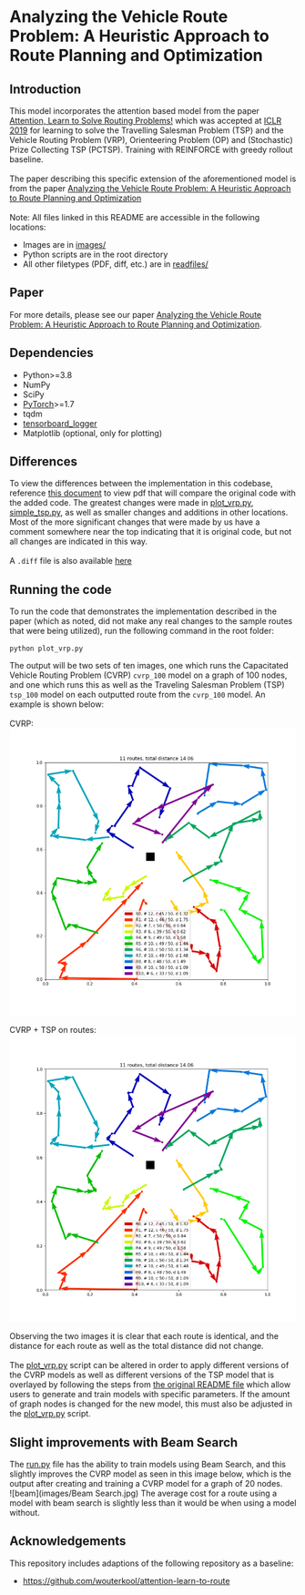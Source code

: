 # Analyzing the Vehicle Route Problem: A Heuristic Approach to Route Planning and Optimization

## Introduction
This model incorporates the attention based model from the paper [Attention, Learn to Solve Routing Problems!](https://openreview.net/forum?id=ByxBFsRqYm) which was accepted at [ICLR 2019](https://iclr.cc/Conferences/2019) for learning to solve the Travelling Salesman Problem (TSP) and the Vehicle Routing Problem (VRP), Orienteering Problem (OP) and (Stochastic) Prize Collecting TSP (PCTSP). Training with REINFORCE with greedy rollout baseline.
<br />
<br />
The paper describing this specific extension of the aforementioned model is from the paper [Analyzing the Vehicle Route Problem: A Heuristic Approach to Route Planning and Optimization](readfiles/paper.pdf)
<br />
<br />
Note: All files linked in this README are accessible in the following locations:
* Images are in [images/](images)
* Python scripts are in the root directory
* All other filetypes (PDF, diff, etc.) are in [readfiles/](readfiles)

## Paper
For more details, please see our paper [Analyzing the Vehicle Route Problem: A Heuristic Approach to Route Planning and Optimization](readfiles/paper.pdf).

## Dependencies

* Python>=3.8
* NumPy
* SciPy
* [PyTorch](http://pytorch.org/)>=1.7
* tqdm
* [tensorboard_logger](https://github.com/TeamHG-Memex/tensorboard_logger)
* Matplotlib (optional, only for plotting)

## Differences
To view the differences between the implementation in this codebase, reference [this document](readfiles/compare.pdf) to view pdf that will 
compare the original code with the added code. The greatest changes were made in [plot_vrp.py](plot_vrp.py), [simple_tsp.py](simple_tsp.py),
as well as smaller changes and additions in other locations. Most of the more significant changes that were made by us have a comment 
somewhere near the top indicating that it is original code, but not all changes are indicated in this way.<br />
<br />
A `.diff` file is also available [here](readfiles/differences.diff)

## Running the code
To run the code that demonstrates the implementation described in the paper (which as noted, did not make any real changes to the
sample routes that were being utilized), run the following command in the root folder:
```
python plot_vrp.py
```
The output will be two sets of ten images, one which runs the Capacitated Vehicle Routing Problem (CVRP) ```cvrp_100``` model on 
a graph of 100 nodes, and one which runs this as well as the Traveling Salesman Problem (TSP) ```tsp_100``` model on each
outputted route from the ```cvrp_100``` model. An example is shown below: <br />
<br />
CVRP:
![CVRP100](images/cvrp_0.png)<br />

CVRP + TSP on routes:
![CVRPTSP100](images/cvrp_and_tsp_0.png)

Observing the two images it is clear that each route is identical, and the distance for each 
route as well as the total distance did not change.<br />
<br />
The [plot_vrp.py](plot_vrp.py) script can be altered in order to apply different versions of the CVRP models as well as different 
versions of the TSP model that is overlayed by following the steps from [the original README file](readfiles/README(Kool).md) which allow
users to generate and train models with specific parameters. If the amount of graph nodes is changed for the new model, this 
must also be adjusted in the [plot_vrp.py](plot_vrp.py) script. 

## Slight improvements with Beam Search

The [run.py](run.py) file has the ability to train models using Beam Search, and this slightly improves the CVRP model as seen
in this image below, which is the output after creating and training a CVRP model for a graph of 20 nodes.<br />
![beam](images/Beam Search.jpg)
The average cost for a route using a model with beam search is slightly less than it would be when using a model without.


## Acknowledgements

This repository includes adaptions of the following repository as a baseline:
* https://github.com/wouterkool/attention-learn-to-route
